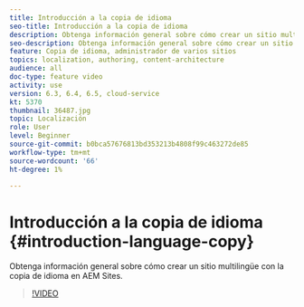 ```yaml
---
title: Introducción a la copia de idioma
seo-title: Introducción a la copia de idioma
description: Obtenga información general sobre cómo crear un sitio multilingüe con la copia de idioma en AEM Sites
seo-description: Obtenga información general sobre cómo crear un sitio multilingüe con la copia de idioma en AEM Sites
feature: Copia de idioma, administrador de varios sitios
topics: localization, authoring, content-architecture
audience: all
doc-type: feature video
activity: use
version: 6.3, 6.4, 6.5, cloud-service
kt: 5370
thumbnail: 36487.jpg
topic: Localización
role: User
level: Beginner
source-git-commit: b0bca57676813bd353213b4808f99c463272de85
workflow-type: tm+mt
source-wordcount: '66'
ht-degree: 1%

---
```



# Introducción a la copia de idioma {#introduction-language-copy}

Obtenga información general sobre cómo crear un sitio multilingüe con la copia de idioma en AEM Sites.

>[!VIDEO](https://video.tv.adobe.com/v/36487?quality=12&learn=on)
